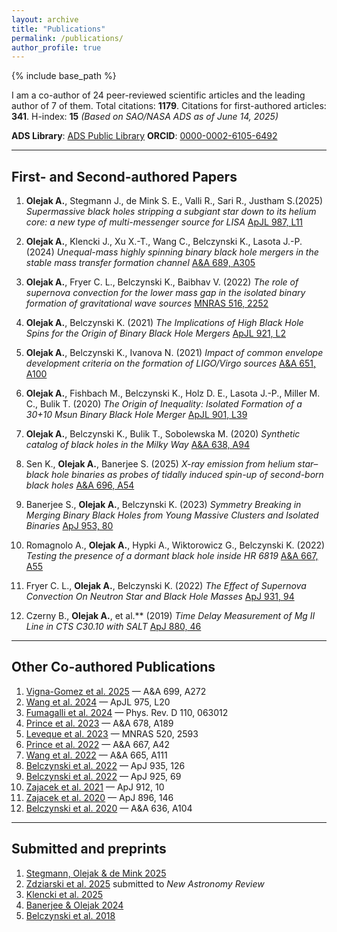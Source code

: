 ```yaml
---
layout: archive
title: "Publications"
permalink: /publications/
author_profile: true
---
```


{% include base_path %}

I am a co-author of 24 peer-reviewed scientific articles and the leading author of 7 of them.
Total citations: **1179**. Citations for first-authored articles: **341**. H-index: **15**
*(Based on SAO/NASA ADS as of June 14, 2025)*

**ADS Library**: [ADS Public Library](https://ui.adsabs.harvard.edu/public-libraries/U0LMup96RQe2hPXDjU3Mcw)
**ORCID**: [0000-0002-6105-6492](https://orcid.org/0000-0002-6105-6492)

---

## First- and Second-authored Papers

1. **Olejak A.**, Stegmann J., de Mink S. E., Valli R., Sari R., Justham S.(2025)
   *Supermassive black holes stripping a subgiant star down to its helium core: a new type of multi-messenger source for LISA*
   [ApJL 987, L11](https://iopscience.iop.org/article/10.3847/2041-8213/ade432)

2. **Olejak A.**, Klencki J., Xu X.-T., Wang C., Belczynski K., Lasota J.-P. (2024)
   *Unequal-mass highly spinning binary black hole mergers in the stable mass transfer formation channel*
   [A&A 689, A305](https://doi.org/10.1051/0004-6361/202450480)

3. **Olejak A.**, Fryer C. L., Belczynski K., Baibhav V. (2022)
   *The role of supernova convection for the lower mass gap in the isolated binary formation of gravitational wave sources*
   [MNRAS 516, 2252](https://doi.org/10.1093/mnras/stac2359)

4. **Olejak A.**, Belczynski K. (2021)
   *The Implications of High Black Hole Spins for the Origin of Binary Black Hole Mergers*
   [ApJL 921, L2](https://doi.org/10.3847/2041-8213/ac2f48)

5. **Olejak A.**, Belczynski K., Ivanova N. (2021)
   *Impact of common envelope development criteria on the formation of LIGO/Virgo sources*
   [A&A 651, A100](https://doi.org/10.1051/0004-6361/202140520)

6. **Olejak A.**, Fishbach M., Belczynski K., Holz D. E., Lasota J.-P., Miller M. C., Bulik T. (2020)
   *The Origin of Inequality: Isolated Formation of a 30+10 Msun Binary Black Hole Merger*
   [ApJL 901, L39](https://doi.org/10.3847/2041-8213/abb5b5)

7. **Olejak A.**, Belczynski K., Bulik T., Sobolewska M. (2020)
   *Synthetic catalog of black holes in the Milky Way*
   [A&A 638, A94](https://doi.org/10.1051/0004-6361/201936557)

8. Sen K., **Olejak A.**, Banerjee S. (2025)
   *X-ray emission from helium star–black hole binaries as probes of tidally induced spin-up of second-born black holes*
   [A&A 696, A54](https://www.aanda.org/articles/aa/full_html/2025/04/aa53829-25/aa53829-25.html)

9. Banerjee S., **Olejak A.**, Belczynski K. (2023)
   *Symmetry Breaking in Merging Binary Black Holes from Young Massive Clusters and Isolated Binaries*
   [ApJ 953, 80](https://doi.org/10.3847/1538-4357/acdd59)

10. Romagnolo A., **Olejak A.**, Hypki A., Wiktorowicz G., Belczynski K. (2022)
    *Testing the presence of a dormant black hole inside HR 6819*
    [A&A 667, A55](https://doi.org/10.1051/0004-6361/202141992)

11. Fryer C. L., **Olejak A.**, Belczynski K. (2022)
    *The Effect of Supernova Convection On Neutron Star and Black Hole Masses*
    [ApJ 931, 94](https://doi.org/10.3847/1538-4357/ac6ac9)

12. Czerny B., **Olejak A.**, et al.** (2019)
    *Time Delay Measurement of Mg II Line in CTS C30.10 with SALT*
    [ApJ 880, 46](https://doi.org/10.3847/1538-4357/ab2913)

---

## Other Co-authored Publications

1. [Vigna-Gomez et al. 2025](https://doi.org/10.1051/0004-6361/202554680) — A&A 699, A272
2. [Wang et al. 2024](https://doi.org/10.3847/2041-8213/ad86b7) — ApJL 975, L20
3. [Fumagalli et al. 2024](https://doi.org/10.1103/PhysRevD.110.063012) — Phys. Rev. D 110, 063012
4. [Prince et al. 2023](https://doi.org/10.1051/0004-6361/202346738) — A&A 678, A189
5. [Leveque et al. 2023](https://doi.org/10.1093/mnras/stad240) — MNRAS 520, 2593
6. [Prince et al. 2022](https://doi.org/10.1051/0004-6361/202243194) — A&A 667, A42
7. [Wang et al. 2022](https://doi.org/10.1051/0004-6361/202243684) — A&A 665, A111
8. [Belczynski et al. 2022](https://doi.org/10.3847/1538-4357/ac8167) — ApJ 935, 126
9. [Belczynski et al. 2022](https://doi.org/10.3847/1538-4357/ac375a) — ApJ 925, 69
10. [Zajacek et al. 2021](https://doi.org/10.3847/1538-4357/abe9b2) — ApJ 912, 10
11. [Zajacek et al. 2020](https://doi.org/10.3847/1538-4357/ab94ae) — ApJ 896, 146
12. [Belczynski et al. 2020](https://doi.org/10.1051/0004-6361/201936528) — A&A 636, A104

---

## Submitted and preprints
1. [Stegmann, Olejak & de Mink 2025](https://arxiv.org/abs/2507.15967)
2. [Zdziarski et al. 2025](https://arxiv.org/abs/2506.00623) submitted to *New Astronomy Review*
3. [Klencki et al. 2025](https://arxiv.org/abs/2505.08860)
4. [Banerjee & Olejak 2024](https://doi.org/10.48550/arXiv.2411.15112)
5. [Belczynski et al. 2018](https://doi.org/10.48550/arXiv.1812.10065)
